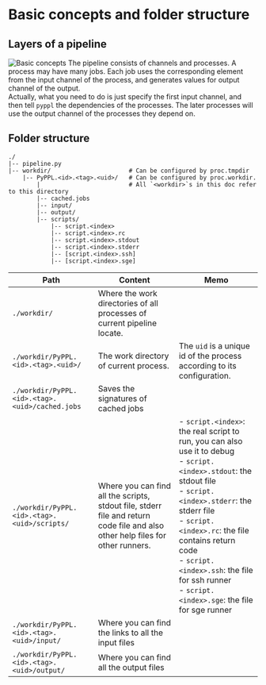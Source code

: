 # Basic concepts and folder structure

## Layers of a pipeline
![Basic concepts](https://github.com/pwwang/pyppl/raw/master/docs/concept.png)
The pipeline consists of channels and processes. A process may have many jobs. Each job uses the corresponding element from the input channel of the process, and generates values for output channel of the output.  
Actually, what you need to do is just specify the first input channel, and then tell `pyppl` the dependencies of the processes. The later processes will use the output channel of the processes they depend on.

## Folder structure
```
./
|-- pipeline.py
|-- workdir/                      # Can be configured by proc.tmpdir
    |-- PyPPL.<id>.<tag>.<uid>/   # Can be configured by proc.workdir. 
        |                         # All `<workdir>`s in this doc refer to this directory
        |-- cached.jobs
        |-- input/
        |-- output/
        |-- scripts/
            |-- script.<index>
            |-- script.<index>.rc
            |-- script.<index>.stdout
            |-- script.<index>.stderr
            |-- [script.<index>.ssh]
            |-- [script.<index>.sge]
```

| Path | Content | Memo |
|------|---------|------|
|`./workdir/`|Where the work directories of all processes of current pipeline locate.||
|`./workdir/PyPPL.<id>.<tag>.<uid>/`|The work directory of current process.|The `uid` is a unique id of the process according to its configuration.|
|`./workdir/PyPPL.<id>.<tag>.<uid>/cached.jobs`|Saves the signatures of cached jobs||
|`./workdir/PyPPL.<id>.<tag>.<uid>/scripts/`|Where you can find all the scripts, stdout file, stderr file and return code file and also other help files for other runners.|-  `script.<index>`: the real script to run, you can also use it to debug<br />- `script.<index>.stdout`: the stdout file<br />- `script.<index>.stderr`: the stderr file<br />- `script.<index>.rc`: the file contains return code<br />- `script.<index>.ssh`: the file for ssh runner<br />- `script.<index>.sge`: the file for sge runner|
|`./workdir/PyPPL.<id>.<tag>.<uid>/input/`|Where you can find the links to all the input files||
|`./workdir/PyPPL.<id>.<tag>.<uid>/output/`|Where you can find all the output files||